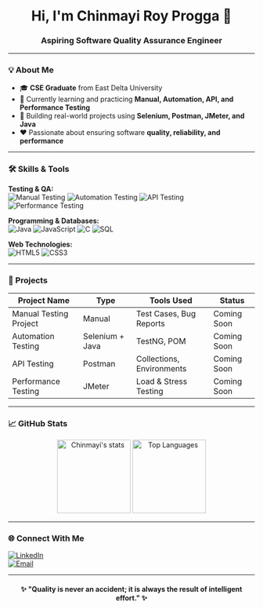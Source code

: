 <!-- Profile Header -->
<h1 align="center">Hi, I'm Chinmayi Roy Progga 👋</h1>
<h3 align="center">Aspiring Software Quality Assurance Engineer</h3>

---

<!-- About Me Section -->
### 💡 About Me  
- 🎓 **CSE Graduate** from East Delta University  
- 🌱 Currently learning and practicing **Manual, Automation, API, and Performance Testing**  
- 🚀 Building real-world projects using **Selenium, Postman, JMeter, and Java**  
- ❤️ Passionate about ensuring software **quality, reliability, and performance**

---

<!-- Skills Section with Badges -->
### 🛠 Skills & Tools

**Testing & QA:**  
![Manual Testing](https://img.shields.io/badge/Manual_Testing-FF5733?style=for-the-badge&logo=checkmarx&logoColor=white)
![Automation Testing](https://img.shields.io/badge/Automation_Testing-0078D7?style=for-the-badge&logo=selenium&logoColor=white)
![API Testing](https://img.shields.io/badge/API_Testing-FF6F00?style=for-the-badge&logo=postman&logoColor=white)
![Performance Testing](https://img.shields.io/badge/Performance_Testing-8A2BE2?style=for-the-badge&logo=apachejmeter&logoColor=white)

**Programming & Databases:**  
![Java](https://img.shields.io/badge/Java-ED8B00?style=for-the-badge&logo=java&logoColor=white)
![JavaScript](https://img.shields.io/badge/JavaScript-F7DF1E?style=for-the-badge&logo=javascript&logoColor=black)
![C](https://img.shields.io/badge/C-00599C?style=for-the-badge&logo=c&logoColor=white)
![SQL](https://img.shields.io/badge/SQL-4479A1?style=for-the-badge&logo=mysql&logoColor=white)

**Web Technologies:**  
![HTML5](https://img.shields.io/badge/HTML5-E34F26?style=for-the-badge&logo=html5&logoColor=white)
![CSS3](https://img.shields.io/badge/CSS3-1572B6?style=for-the-badge&logo=css3&logoColor=white)

---

<!-- Projects Section -->
### 📂 Projects

| Project Name          | Type                 | Tools Used                  | Status |
|-----------------------|----------------------|-----------------------------|--------|
| Manual Testing Project | Manual               | Test Cases, Bug Reports      | Coming Soon |
| Automation Testing     | Selenium + Java      | TestNG, POM                  | Coming Soon |
| API Testing            | Postman              | Collections, Environments    | Coming Soon |
| Performance Testing    | JMeter               | Load & Stress Testing        | Coming Soon |

---

<!-- GitHub Stats -->
### 📈 GitHub Stats

<p align="center">
  <img src="https://github-readme-stats.vercel.app/api?username=YOUR-GITHUB-USERNAME&show_icons=true&theme=tokyonight" alt="Chinmayi's stats" height="150"/>
  <img src="https://github-readme-stats.vercel.app/api/top-langs/?username=YOUR-GITHUB-USERNAME&layout=compact&theme=tokyonight" alt="Top Languages" height="150"/>
</p>

---

<!-- Contact Section -->
### 🌐 Connect With Me

[![LinkedIn](https://img.shields.io/badge/LinkedIn-Connect-blue?style=for-the-badge&logo=linkedin)](https://linkedin.com/in/YOUR-LINK)  
[![Email](https://img.shields.io/badge/Email-Contact-red?style=for-the-badge&logo=gmail)](mailto:YOUR-EMAIL)  

---

<h4 align="center">✨ "Quality is never an accident; it is always the result of intelligent effort." ✨</h4>

